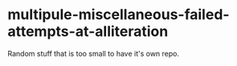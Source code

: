 # multipule-miscellaneous-failed-attempts-at-alliteration
Random stuff that is too small to have it's own repo.
